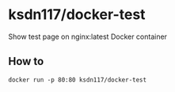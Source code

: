 # ksdn117/docker-test
Show test page on nginx:latest Docker container

## How to
`docker run -p 80:80 ksdn117/docker-test`
